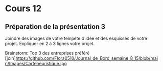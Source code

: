 # Cours 12
## Préparation de la présentation 3 
Joindre des images de votre tempête d'idée et des esquisses de votre projet. Expliquer en 2 à 3 lignes votre projet. 

Brainstorm:
Top 3 des entreprises préféré
[join]https://github.com/Flora0510/Journal_de_Bord_semaine_8_15/blob/main/Images/Carteheuristique.jpg
